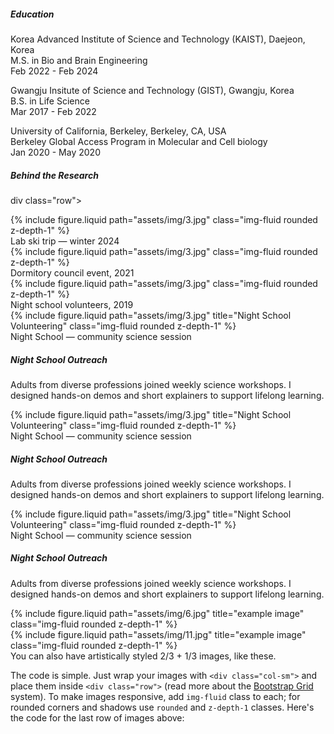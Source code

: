 <h5 style="font-weight:700;">Education</h5>

Korea Advanced Institute of Science and Technology (KAIST), Daejeon, Korea<br>
M.S. in Bio and Brain Engineering<br>
Feb 2022 - Feb 2024

Gwangju Insitute of Science and Technology (GIST), Gwangju, Korea<br>
B.S. in Life Science<br>
Mar 2017 - Feb 2022

University of California, Berkeley, Berkeley, CA, USA<br>
Berkeley Global Access Program in Molecular and Cell biology<br>
Jan 2020 - May 2020

<h5 style="font-weight:700;">Behind the Research</h5>

div class="row">
  <div class="col-sm">
    {% include figure.liquid path="assets/img/3.jpg" class="img-fluid rounded z-depth-1" %}
    <div class="caption">Lab ski trip — winter 2024</div>
  </div>
  <div class="col-sm">
    {% include figure.liquid path="assets/img/3.jpg" class="img-fluid rounded z-depth-1" %}
    <div class="caption">Dormitory council event, 2021</div>
  </div>
  <div class="col-sm">
    {% include figure.liquid path="assets/img/3.jpg" class="img-fluid rounded z-depth-1" %}
    <div class="caption">Night school volunteers, 2019</div>
  </div>
</div>

<div class="row align-items-center">
  <div class="col-sm-5">
    {% include figure.liquid
       path="assets/img/3.jpg"
       title="Night School Volunteering"
       class="img-fluid rounded z-depth-1" %}
    <div class="caption">Night School — community science session</div>
  </div>
  <div class="col-sm-7">
    <h5>Night School Outreach</h5>
    <p>Adults from diverse professions joined weekly science workshops.
       I designed hands-on demos and short explainers to support lifelong learning.</p>
  </div>
</div>
<div class="row align-items-center">
  <div class="col-sm-5">
    {% include figure.liquid
       path="assets/img/3.jpg"
       title="Night School Volunteering"
       class="img-fluid rounded z-depth-1" %}
    <div class="caption">Night School — community science session</div>
  </div>
  <div class="col-sm-7">
    <h5>Night School Outreach</h5>
    <p>Adults from diverse professions joined weekly science workshops.
       I designed hands-on demos and short explainers to support lifelong learning.</p>
  </div>
</div>
<div class="row align-items-center">
  <div class="col-sm-5">
    {% include figure.liquid
       path="assets/img/3.jpg"
       title="Night School Volunteering"
       class="img-fluid rounded z-depth-1" %}
    <div class="caption">Night School — community science session</div>
  </div>
  <div class="col-sm-7">
    <h5>Night School Outreach</h5>
    <p>Adults from diverse professions joined weekly science workshops.
       I designed hands-on demos and short explainers to support lifelong learning.</p>
  </div>
</div>

<div class="row justify-content-sm-center">
    <div class="col-sm-8 mt-3 mt-md-0">
        {% include figure.liquid path="assets/img/6.jpg" title="example image" class="img-fluid rounded z-depth-1" %}
    </div>
    <div class="col-sm-4 mt-3 mt-md-0">
        {% include figure.liquid path="assets/img/11.jpg" title="example image" class="img-fluid rounded z-depth-1" %}
    </div>
</div>
<div class="caption">
    You can also have artistically styled 2/3 + 1/3 images, like these.
</div>

The code is simple.
Just wrap your images with `<div class="col-sm">` and place them inside `<div class="row">` (read more about the <a href="https://getbootstrap.com/docs/4.4/layout/grid/">Bootstrap Grid</a> system).
To make images responsive, add `img-fluid` class to each; for rounded corners and shadows use `rounded` and `z-depth-1` classes.
Here's the code for the last row of images above:
